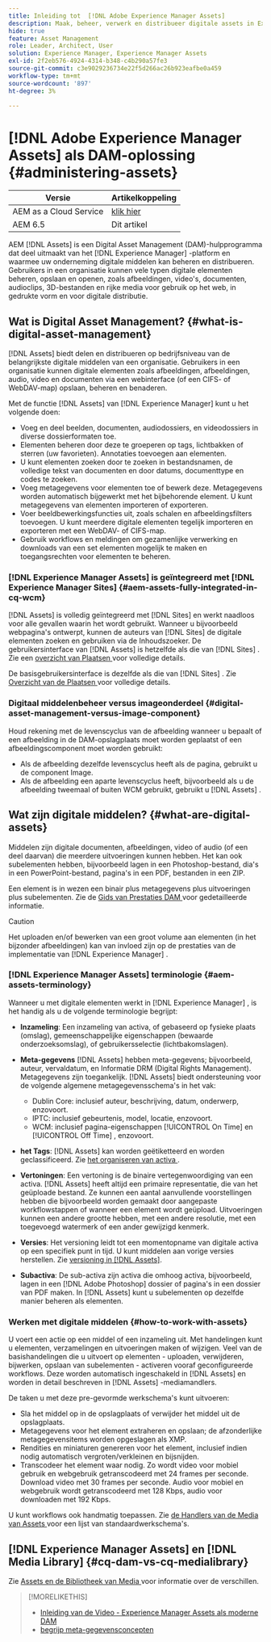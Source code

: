 ```yaml
---
title: Inleiding tot  [!DNL Adobe Experience Manager Assets]
description: Maak, beheer, verwerk en distribueer digitale assets in Experience Manager. In deze handleidingen worden aanbevolen methoden, toegankelijkheidsfuncties en het gebruik van AEM 6.5-elementen beschreven.
hide: true
feature: Asset Management
role: Leader, Architect, User
solution: Experience Manager, Experience Manager Assets
exl-id: 2f2eb576-4924-4314-b348-c4b290a57fe3
source-git-commit: c3e9029236734e22f5d266ac26b923eafbe0a459
workflow-type: tm+mt
source-wordcount: '897'
ht-degree: 3%

---
```


# [!DNL Adobe Experience Manager Assets] als DAM-oplossing {#administering-assets}

| Versie | Artikelkoppeling |
| -------- | ---------------------------- |
| AEM as a Cloud Service | [ klik hier ](https://experienceleague.adobe.com/en/docs/experience-manager-cloud-service/content/assets/overview) |
| AEM 6.5 | Dit artikel |

AEM [!DNL Assets] is een Digital Asset Management (DAM)-hulpprogramma dat deel uitmaakt van het [!DNL Experience Manager] -platform en waarmee uw onderneming digitale middelen kan beheren en distribueren. Gebruikers in een organisatie kunnen vele typen digitale elementen beheren, opslaan en openen, zoals afbeeldingen, video&#39;s, documenten, audioclips, 3D-bestanden en rijke media voor gebruik op het web, in gedrukte vorm en voor digitale distributie.

## Wat is Digital Asset Management? {#what-is-digital-asset-management}

[!DNL Assets] biedt delen en distribueren op bedrijfsniveau van de belangrijkste digitale middelen van een organisatie. Gebruikers in een organisatie kunnen digitale elementen zoals afbeeldingen, afbeeldingen, audio, video en documenten via een webinterface (of een CIFS- of WebDAV-map) opslaan, beheren en benaderen.

Met de functie [!DNL Assets] van [!DNL Experience Manager] kunt u het volgende doen:

* Voeg en deel beelden, documenten, audiodossiers, en videodossiers in diverse dossierformaten toe.
* Elementen beheren door deze te groeperen op tags, lichtbakken of sterren (uw favorieten). Annotaties toevoegen aan elementen.
* U kunt elementen zoeken door te zoeken in bestandsnamen, de volledige tekst van documenten en door datums, documenttype en codes te zoeken.
* Voeg metagegevens voor elementen toe of bewerk deze. Metagegevens worden automatisch bijgewerkt met het bijbehorende element. U kunt metagegevens van elementen importeren of exporteren.
* Voer beeldbewerkingsfuncties uit, zoals schalen en afbeeldingsfilters toevoegen. U kunt meerdere digitale elementen tegelijk importeren en exporteren met een WebDAV- of CIFS-map.
* Gebruik workflows en meldingen om gezamenlijke verwerking en downloads van een set elementen mogelijk te maken en toegangsrechten voor elementen te beheren.

### [!DNL Experience Manager Assets] is geïntegreerd met [!DNL Experience Manager Sites] {#aem-assets-fully-integrated-in-cq-wcm}

[!DNL Assets] is volledig geïntegreerd met [!DNL Sites] en werkt naadloos voor alle gevallen waarin het wordt gebruikt. Wanneer u bijvoorbeeld webpagina&#39;s ontwerpt, kunnen de auteurs van [!DNL Sites] de digitale elementen zoeken en gebruiken via de Inhoudszoeker. De gebruikersinterface van [!DNL Assets] is hetzelfde als die van [!DNL Sites] . Zie een [ overzicht van Plaatsen ](/help/sites-authoring/page-authoring.md) voor volledige details.

De basisgebruikersinterface is dezelfde als die van [!DNL Sites] . Zie [ Overzicht van de Plaatsen ](/help/sites-authoring/page-authoring.md) voor volledige details.

### Digitaal middelenbeheer versus imageonderdeel {#digital-asset-management-versus-image-component}

Houd rekening met de levenscyclus van de afbeelding wanneer u bepaalt of een afbeelding in de DAM-opslagplaats moet worden geplaatst of een afbeeldingscomponent moet worden gebruikt:

* Als de afbeelding dezelfde levenscyclus heeft als de pagina, gebruikt u de component Image.
* Als de afbeelding een aparte levenscyclus heeft, bijvoorbeeld als u de afbeelding tweemaal of buiten WCM gebruikt, gebruikt u [!DNL Assets] .

## Wat zijn digitale middelen? {#what-are-digital-assets}

Middelen zijn digitale documenten, afbeeldingen, video of audio (of een deel daarvan) die meerdere uitvoeringen kunnen hebben. Het kan ook subelementen hebben, bijvoorbeeld lagen in een Photoshop-bestand, dia&#39;s in een PowerPoint-bestand, pagina&#39;s in een PDF, bestanden in een ZIP.

Een element is in wezen een binair plus metagegevens plus uitvoeringen plus subelementen. Zie de [ Gids van Prestaties DAM ](/help/sites-deploying/assets-performance-sizing.md) voor gedetailleerde informatie.

>[!CAUTION]
>
>Het uploaden en/of bewerken van een groot volume aan elementen (in het bijzonder afbeeldingen) kan van invloed zijn op de prestaties van de implementatie van [!DNL Experience Manager] .

### [!DNL Experience Manager Assets] terminologie {#aem-assets-terminology}

Wanneer u met digitale elementen werkt in [!DNL Experience Manager] , is het handig als u de volgende terminologie begrijpt:

* **Inzameling**: Een inzameling van activa, of gebaseerd op fysieke plaats (omslag), gemeenschappelijke eigenschappen (bewaarde onderzoeksomslag), of gebruikersselectie (lichtbakomslagen).

* **Meta-gegevens** [!DNL Assets] hebben meta-gegevens; bijvoorbeeld, auteur, vervaldatum, en Informatie DRM (Digital Rights Management). Metagegevens zijn toegankelijk. [!DNL Assets] biedt ondersteuning voor de volgende algemene metagegevensschema&#39;s in het vak:

   * Dublin Core: inclusief auteur, beschrijving, datum, onderwerp, enzovoort.
   * IPTC: inclusief gebeurtenis, model, locatie, enzovoort.
   * WCM: inclusief pagina-eigenschappen [!UICONTROL On Time] en [!UICONTROL Off Time] , enzovoort.

* **het Tags**: [!DNL Assets] kan worden geëtiketteerd en worden geclassificeerd. Zie [ het organiseren van activa ](/help/assets/organize-assets.md).

* **Vertoningen**: Een vertoning is de binaire vertegenwoordiging van een activa. [!DNL Assets] heeft altijd een primaire representatie, die van het geüploade bestand. Ze kunnen een aantal aanvullende voorstellingen hebben die bijvoorbeeld worden gemaakt door aangepaste workflowstappen of wanneer een element wordt geüpload. Uitvoeringen kunnen een andere grootte hebben, met een andere resolutie, met een toegevoegd watermerk of een ander gewijzigd kenmerk.

* **Versies**: Het versioning leidt tot een momentopname van digitale activa op een specifiek punt in tijd. U kunt middelen aan vorige versies herstellen. Zie [ versioning in  [!DNL Assets]](manage-assets.md#asset-versioning).

* **Subactiva**: De sub-activa zijn activa die omhoog activa, bijvoorbeeld, lagen in een [!DNL Adobe Photoshop] dossier of pagina&#39;s in een dossier van PDF maken. In [!DNL Assets] kunt u subelementen op dezelfde manier beheren als elementen.

### Werken met digitale middelen {#how-to-work-with-assets}

U voert een actie op een middel of een inzameling uit. Met handelingen kunt u elementen, verzamelingen en uitvoeringen maken of wijzigen. Veel van de basishandelingen die u uitvoert op elementen - uploaden, verwijderen, bijwerken, opslaan van subelementen - activeren vooraf geconfigureerde workflows. Deze worden automatisch ingeschakeld in [!DNL Assets] en worden in detail beschreven in [!DNL Assets] -mediamandlers.

De taken u met deze pre-gevormde werkschema&#39;s kunt uitvoeren:

* Sla het middel op in de opslagplaats of verwijder het middel uit de opslagplaats.
* Metagegevens voor het element extraheren en opslaan; de afzonderlijke metagegevensitems worden opgeslagen als XMP.
* Rendities en miniaturen genereren voor het element, inclusief indien nodig automatisch vergroten/verkleinen en bijsnijden.
* Transcodeer het element waar nodig. Zo wordt video voor mobiel gebruik en webgebruik getranscodeerd met 24 frames per seconde. Download video met 30 frames per seconde. Audio voor mobiel en webgebruik wordt getranscodeerd met 128 Kbps, audio voor downloaden met 192 Kbps.

U kunt workflows ook handmatig toepassen. Zie [ de Handlers van de Media van Assets ](media-handlers.md) voor een lijst van standaardwerkschema&#39;s.

## [!DNL Experience Manager Assets] en [!DNL Media Library] {#cq-dam-vs-cq-medialibrary}

Zie [ Assets en de Bibliotheek van Media ](medialibrary.md) voor informatie over de verschillen.

>[!MORELIKETHIS]
>
>* [ Inleiding van de Video - Experience Manager Assets als moderne DAM ](https://www.youtube.com/watch?v=PBwQqZgC-yo)
>* [ begrijp meta-gegevensconcepten ](/help/assets/metadata-concepts.md)
